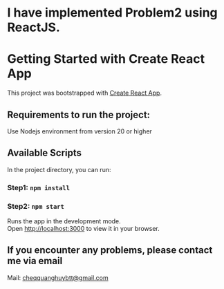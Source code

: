 # I have implemented Problem2 using ReactJS.

# Getting Started with Create React App

This project was bootstrapped with [Create React App](https://github.com/facebook/create-react-app).

## Requirements to run the project:

Use Nodejs environment from version 20 or higher

## Available Scripts

In the project directory, you can run:

### Step1: `npm install`

### Step2: `npm start`

Runs the app in the development mode.\
Open [http://localhost:3000](http://localhost:3000) to view it in your browser.

## If you encounter any problems, please contact me via email

Mail: cheqquanghuybtt@gmail.com
